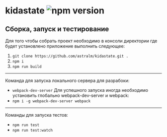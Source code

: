 # kidastate ![npm version](https://img.shields.io/badge/node-6.10.3%20or%207.10.0-blue.svg)
## Сборка, запуск и тестирование

Для того чтобы собрать проект необходимо в консоли директории где будет установлено приложение выполнить следующее:
1. ```git clone https://github.com/astralm/kidastate.git .```
2. ```npm i```
3. ```npm run build```
---
Команда для запуска локального сервера для разрабоки: 
* ```webpack-dev-server```
Для успешного запуска иногда необходимо установить глобально webpack-dev-server и webpack:
* ```npm i -g webpack-dev-server webpack```
---
Команды для запуска тестов:
* ```npm run test```
* ```npm run test:watch```
